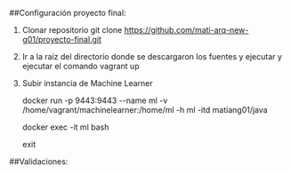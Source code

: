 ##Configuración proyecto final:


1. Clonar repositorio
   git clone https://github.com/mati-arq-new-g01/proyecto-final.git

2. Ir a la raiz del directorio donde se descargaron los fuentes y ejecutar y ejecutar el comando
   vagrant up


3. Subir instancia de Machine Learner

	docker run -p 9443:9443 --name ml  -v /home/vagrant/machinelearner:/home/ml -h ml -itd matiang01/java
	
	docker exec -it ml bash

	exit

##Validaciones:

